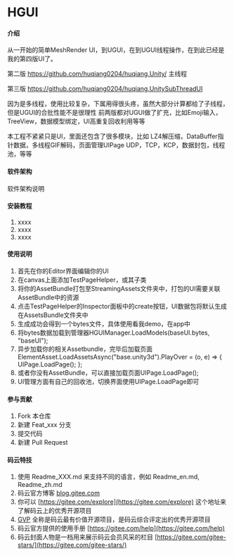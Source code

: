 # HGUI

#### 介绍
从一开始的简单MeshRender UI，到UGUI，在到UGUI线程操作，在到此已经是我的第四版UI了。

第二版 https://github.com/huqiang0204/huqiang.Unity/ 主线程

第三版 https://github.com/huqiang0204/huqiang.UnitySubThreadUI

因为是多线程，使用比较复杂，下属用得很头疼，虽然大部分计算都给了子线程，但是UGUI的合批性能不是很理性
前两版都对UGUI做了扩充，比如Emoji输入，TreeView，数据模型绑定，UI高重复回收利用等等

本工程不紧紧只是UI，里面还包含了很多模块，比如 LZ4解压缩，DataBuffer指针数据，多线程GIF解码，页面管理UIPage
UDP，TCP，KCP，数据封包，线程池，等等

#### 软件架构
软件架构说明


#### 安装教程

1.  xxxx
2.  xxxx
3.  xxxx

#### 使用说明

1.  首先在你的Editor界面编辑你的UI
2.  在canvas上面添加TestPageHelper，或其子类
3.  将你的AssetBundle打包至StreamingAssets文件夹中，打包的UI需要关联AssetBundle中的资源
4.  点击TestPageHelper的Inspector面板中的create按钮，UI数据包将默认生成在AssetsBundle文件夹中
5.  生成成功会得到一个bytes文件，具体使用看我demo，在app中
6.  将bytes数据加载到管理器HGUIManager.LoadModels(baseUI.bytes, "baseUI");
7.  异步加载你的相关Assetbundle，完毕后加载页面
    ElementAsset.LoadAssetsAsync("base.unity3d").PlayOver = (o, e) =>
    {
        UIPage.LoadPage<StartPage>();
    };
8.  或者你没有AssetBundle，可以直接加载页面UIPage.LoadPage<StartPage>();
9.  UI管理方面有自己的回收池，切换界面使用UIPage.LoadPage即可

#### 参与贡献

1.  Fork 本仓库
2.  新建 Feat_xxx 分支
3.  提交代码
4.  新建 Pull Request


#### 码云特技

1.  使用 Readme\_XXX.md 来支持不同的语言，例如 Readme\_en.md, Readme\_zh.md
2.  码云官方博客 [blog.gitee.com](https://blog.gitee.com)
3.  你可以 [https://gitee.com/explore](https://gitee.com/explore) 这个地址来了解码云上的优秀开源项目
4.  [GVP](https://gitee.com/gvp) 全称是码云最有价值开源项目，是码云综合评定出的优秀开源项目
5.  码云官方提供的使用手册 [https://gitee.com/help](https://gitee.com/help)
6.  码云封面人物是一档用来展示码云会员风采的栏目 [https://gitee.com/gitee-stars/](https://gitee.com/gitee-stars/)
